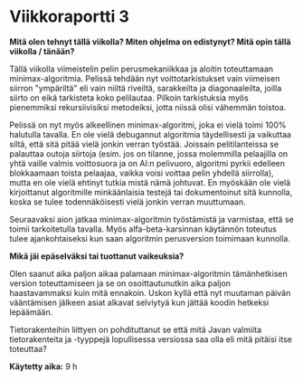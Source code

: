 # Viikkoraportti 3

**Mitä olen tehnyt tällä viikolla? Miten ohjelma on edistynyt? Mitä opin tällä viikolla / tänään?**

Tällä viikolla viimeistelin pelin perusmekaniikkaa ja aloitin toteuttamaan minimax-algoritmia. Pelissä tehdään nyt voittotarkistukset vain viimeisen siirron "ympäriltä" eli vain niiltä riveiltä, sarakkeilta ja diagonaaleilta, joilla siirto on eikä tarkisteta koko pelilautaa. Pilkoin tarkistuksia myös pienemmiksi rekursiivisiksi metodeiksi, jotta niissä olisi vähemmän toistoa.

Pelissä on nyt myös alkeellinen minimax-algoritmi, joka ei vielä toimi 100% halutulla tavalla. En ole vielä debugannut algoritmia täydellisesti ja vaikuttaa siltä, että sitä pitää vielä jonkin verran työstää. Joissain pelitilanteissa se palauttaa outoja siirtoja (esim. jos on tilanne, jossa molemmilla pelaajilla on yhtä vaille valmis voittosuora ja on AI:n pelivuoro, algoritmi pyrkii edelleen blokkaamaan toista pelaajaa, vaikka voisi voittaa pelin yhdellä siirrolla), mutta en ole vielä ehtinyt tutkia mistä nämä johtuvat. En myöskään ole vielä kirjoittanut algoritmille minkäänlaisia testejä tai dokumentoinut sitä kunnolla, koska se tulee todennäköisesti vielä jonkin verran muuttumaan.

Seuraavaksi aion jatkaa minimax-algoritmin työstämistä ja varmistaa, että se toimii tarkoitetulla tavalla. Myös alfa-beta-karsinnan käytännön toteutus tulee ajankohtaiseksi kun saan algoritmin perusversion toimimaan kunnolla.

**Mikä jäi epäselväksi tai tuottanut vaikeuksia?**

Olen saanut aika paljon aikaa palamaan minimax-algoritmin tämänhetkisen version toteuttamiseen ja se on osoittautunutkin aika paljon haastavammaksi kuin mitä ennakoin. Uskon kyllä että nyt muutaman päivän vääntämisen jälkeen asiat alkavat selviytyä kun jättää koodin hetkeksi lepäämään. 

Tietorakenteihin liittyen on pohdituttanut se että mitä Javan valmiita tietorakenteita ja -tyyppejä lopullisessa versiossa saa olla eli mitä pitäisi itse toteuttaa?

**Käytetty aika:** 9 h